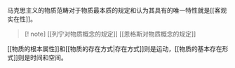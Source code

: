 马克思主义的物质范畴对于物质最本质的规定和认为其具有的唯一特性就是[[客观实在性]]。

>[! note]
> [[列宁对物质概念的规定]]
> [[恩格斯对物质概念的规定]]

[[物质的根本属性]]和[[物质的存在方式|存在方式]]则是运动，[[物质的基本存在形式]]则是时间和空间。